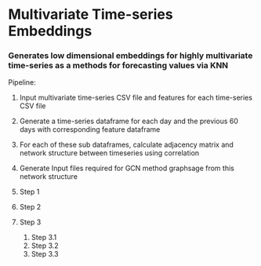 # Multivariate Time-series Embeddings
### Generates low dimensional embeddings for highly multivariate time-series as a methods for forecasting values via KNN
Pipeline:
1. Input multivariate time-series CSV file and features for each time-series CSV file
2. Generate a time-series dataframe for each day and the previous 60 days with corresponding feature dataframe
3. For each of these sub dataframes, calculate adjacency matrix and network structure between timeseries using correlation
4. Generate Input files required for GCN method graphsage from this network structure 

1.  Step 1
2.  Step 2
3.  Step 3
    1.  Step 3.1
    2.  Step 3.2
    3.  Step 3.3
